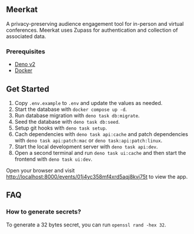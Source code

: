 ## Meerkat

A privacy-preserving audience engagement tool for in-person and virtual
conferences. Meerkat uses Zupass for authentication and collection of associated
data.

### Prerequisites

- [Deno v2](https://deno.land/)
- [Docker](https://www.docker.com/)

## Get Started

1. Copy `.env.example` to `.env` and update the values as needed.
2. Start the database with `docker compose up -d`.
3. Run database migration with `deno task db:migrate`.
4. Seed the database with `deno task db:seed`.
5. Setup git hooks with `deno task setup`.
6. Cach dependencies with `deno task api:cache` and patch dependencies with
   `deno task api:patch:mac` or `deno task:api:patch:linux`.
7. Start the local development server with `deno task api:dev`.
8. Open a second terminal and run `deno task ui:cache` and then start the
   frontend with `deno task ui:dev`.

Open your browser and visit
[http://localhost:8000/events/01j4yc358mf4xrd5aqj8kvj75t](http://localhost:8000/events/01j4yc358mf4xrd5aqj8kvj75t)
to view the app.

## FAQ

### How to generate secrets?

To generate a 32 bytes secret, you can run `openssl rand -hex 32`.

